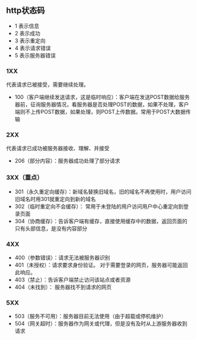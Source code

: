 ## http状态码
- 1 表示信息
- 2 表示成功
- 3 表示重定向
- 4 表示请求错误
- 5 表示服务器错误

### 1XX
代表请求已被接受，需要继续处理。
- 100（客户端继续发送请求，这是临时响应）：客户端在发送POST数据给服务器前，征询服务器情况，看服务器是否处理POST的数据，如果不处理，客户端则不上传POST数据，如果处理，则POST上传数据。常用于POST大数据传输

### 2XX
代表请求已成功被服务器接收、理解、并接受
- 206（部分内容）：服务器成功处理了部分请求

### 3XX（重点）
- 301（永久重定向缓存）：新域名替换旧域名，旧的域名不再使用时，用户访问旧域名时用301就重定向到新的域名
- 302（临时重定向不会缓存）： 常用于未登陆的用户访问用户中心重定向到登录页面
- 304（协商缓存）：告诉客户端有缓存，直接使用缓存中的数据，返回页面的只有头部信息，是没有内容部分

### 4XX
- 400（参数错误）：请求无法被服务器识别
- 401（未授权）：请求要求身份验证。 对于需要登录的网页，服务器可能返回此响应。
- 403（禁止）：告诉客户端禁止访问该站点或者资源
- 404（未找到）： 服务器找不到请求的网页

### 5XX
- 503（服务不可用）：服务器目前无法使用（由于超载或停机维护）
- 504（网关超时）：服务器作为网关或代理，但是没有及时从上游服务器收到请求